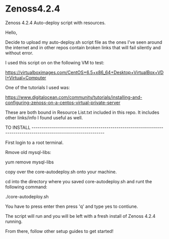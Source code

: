 # Zenoss4.2.4
Zenoss 4.2.4 Auto-deploy script with resources. 


Hello,

Decide to upload my auto-deploy.sh script file as the ones I've seen around the internet and in other repos contain broken links that will fail silently and without error. 

I used this script on on the following VM to test:

https://virtualboximages.com/CentOS+6.5+x86_64+Desktop+VirtualBox+VDI+Virtual+Computer

One of the tutorials I used was:

https://www.digitalocean.com/community/tutorials/installing-and-configuring-zenoss-on-a-centos-virtual-private-server

These are both bound in Resource List.txt included in this repo. It includes other links/info I found useful as well. 

TO INSTALL ------------------------------------------------------------------------------------------------------------------

First login to a root terminal.

Rmove old mysql-libs:

  yum remove mysql-libs
  
  copy over the core-autodeploy.sh onto your machine.
  
  cd into the directory where you saved core-autodeploy.sh and runt the following command:
  
  ./core-autodeploy.sh
  
  You have to press enter then press 'q' and type yes to contiune.
  
  The script will run and you will be left with a fresh install of Zenoss 4.2.4 running.
  
  
  From there, follow other setup guides to get started! 
  
  

